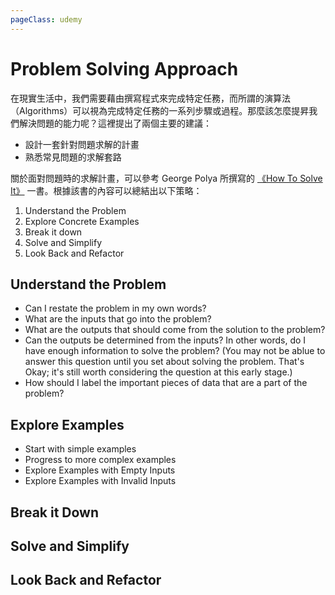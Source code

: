 ```yaml
---
pageClass: udemy
---
```


# Problem Solving Approach

在現實生活中，我們需要藉由撰寫程式來完成特定任務，而所謂的演算法（Algorithms）可以視為完成特定任務的一系列步驟或過程。那麼該怎麼提昇我們解決問題的能力呢？這裡提出了兩個主要的建議：

- 設計一套針對問題求解的計畫
- 熟悉常見問題的求解套路

關於面對問題時的求解計畫，可以參考 George Polya 所撰寫的 [《How To Solve It》](https://www.amazon.com/How-Solve-Mathematical-Princeton-Science/dp/069111966X) 一書。根據該書的內容可以總結出以下策略：

1. Understand the Problem
2. Explore Concrete Examples
3. Break it down
4. Solve and Simplify
5. Look Back and Refactor

## Understand the Problem

- Can I restate the problem in my own words?
- What are the inputs that go into the problem?
- What are the outputs that should come from the solution to the problem?
- Can the outputs be determined from the inputs? In other words, do I have enough information to solve the problem? (You may not be ablue to answer this question until you set about solving the problem. That's Okay; it's still worth considering the question at this early stage.)
- How should I label the important pieces of data that are a part of the problem?

## Explore Examples

- Start with simple examples
- Progress to more complex examples
- Explore Examples with Empty Inputs
- Explore Examples with Invalid Inputs

## Break it Down

## Solve and Simplify

## Look Back and Refactor